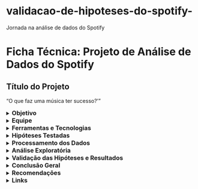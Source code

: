 # validacao-de-hipoteses-do-spotify-
Jornada na análise de dados do Spotify

# Ficha Técnica: Projeto de Análise de Dados do Spotify

## Título do Projeto

“O que faz uma música ter sucesso?’”

  <details>
  <summary><strong style="font-size: 16px;">Objetivo</strong></summary> 

Analisar dados do Spotify para validar hipóteses levantadas por uma gravadora sobre os fatores que influenciam o sucesso de uma música, com base no número de streams, e fornecer insights estratégicos para decisões de lançamento.

  </details>
  
  <details>
  <summary><strong style="font-size: 16px;">Equipe</strong></summary>
      
- Cassia Silva
- Vanessa Santana

  </details>
  
  <details>
  <summary><strong style="font-size: 16px;">Ferramentas e Tecnologias</strong></summary>
  
  - Google BigQuery
  - SQL
  - Power BI
  - (Python)

  </details>
  
  <details>
  <summary><strong style="font-size: 16px;">Hipóteses Testadas</strong></summary>
  
1. Músicas com BPM mais alto geram mais streams.
2. Músicas populares no Spotify tendem a se comportar de forma semelhante em outras plataformas.
3. A presença em mais playlists está relacionada a um maior número de streams.
4. Artistas com mais músicas disponíveis tendem a ter mais streams.
5. As características técnicas da música influenciam diretamente o número de streams.

  </details>
  
  <details>
  <summary><strong style="font-size: 16px;">Processamento dos Dados</strong></summary>

## 📥 Processamento dos Dados

Descrição das etapas realizadas para preparar os dados para análise.

### 1. Importação da Base

Utilizamos o ambiente **Google BigQuery** para carregar as tabelas de dados.

- **Projeto BigQuery:** `validacaohipotesesprojeto02`
- **Dataset:** `spotify`
- **Tabelas carregadas:**
    - `competition`
    - `technical_info`
    - `track_spotify`

### 2. Tratamento de Dados

As etapas de tratamento foram realizadas utilizando **SQL** dentro do ambiente Google BigQuery.

- **Dados Nulos:** Substituição de valores nulos (`IS NULL`, `COUNT`). Exemplo: `in_shazam_charts` com nulos substituídos por 0.
  - `technical_info` foi encontrado 95 resultados nulos.
  - `track_spotify` foi encontrado 50 resultados nulos.
- **Dados Duplicados:** Foram identificados com `GROUP BY` + `HAVING COUNT(*) > 1` e tratados com média dos registros duplicados.
  - Na tabela `competition`, foram encontrados 4 resultados duplicados.
- **Exclusão de Variáveis Fora do Escopo:** Como `key` e `mode`.
- **Padronização de Valores Textuais:** Uso de funções SQL como `REGEXP_REPLACE`, `UPPER` e `LOWER`.
- **Correção de Erros:** Um `track_id` com valor inválido de `streams` foi corrigido com base na média da variável.
- **Conversão de Tipos:** Uso da função SQL `SAFE_CAST` para transformar variáveis como `streams` de string para inteiro.

### 3. Criação de Novas Variáveis

Novas variáveis foram criadas utilizando **SQL** no Google BigQuery.

- `release_date` = `DATE(CONCAT(year, '-', month, '-', day))`
- `total_playlists` = soma das playlists nas plataformas Spotify, Deezer e Apple Music

### 4. Views Auxiliares

Views auxiliares foram criadas para organizar o processo de ETL e consolidar a base final, utilizando **SQL** no Google BigQuery.

- `competition_nova`
- `technical_info_nova`
- `track_spotify_nova`
- `base_unificada` (final consolidada com `LEFT JOIN`)
- `total_artista` (view auxiliar para contabilizar músicas por artista)

  </details>
  
  <details>
  <summary><strong style="font-size: 16px;">Análise Exploratória</strong></summary>

A análise exploratória foi realizada utilizando **Python** para algumas visualizações (como histogramas) e **SQL** para agregações, com a visualização final dos gráficos em **Power BI**.

### Análises Realizadas

- Distribuição de `streams` por artista e por ano.
- Médias e medianas de `streams` e presença em playlists.
- Histogramas com **Python**.
- Gráficos de linha e dispersão com **Power BI**.

### Quartis e Classificações Criadas

As variáveis numéricas foram categorizadas em quartis e classificações utilizando **SQL** no Google BigQuery, empregando funções como `PERCENTILE_CONT`, `CROSS JOIN` e `CASE WHEN`.

| Variável           | Classificação (Quartil)        |
| :----------------- | :----------------------------- |
| `streams_corrigido` | "Muito baixo, Baixo, Alto, Muito alto" |
| `bpm`              | "Lento, Médio, Rápido"         |
| `danceability`     | "Baixa, Média, Alta"           |
| `valence`          | "Triste, Feliz"                |
| `energy`           | "Suave, Moderada, Alta"        |
| `acousticness`     | "Baixa, Média, Alta"           |
| `instrumentalness` | "Baixa, Média, Alta"           |
| `liveness`         | "Baixa, Média, Alta"           |
| `speechiness`      | "Fala pouco, Moderada, Fala muito" |

Essas variáveis de classificação foram criadas com `CASE WHEN` + `PERCENTILE_CONT`, possibilitando uma análise categórica mais visual e comparativa no Power BI.

  </details>
  
  <details>
  <summary><strong style="font-size: 16px;">Validação das Hipóteses e Resultados</strong></summary>
      
A validação das hipóteses envolveu o cálculo de correlações (realizado via **SQL** ou **Python**) e a análise visual dos dados em **Power BI**.

### 📌 Hipótese 1: Músicas com BPM mais altas fazem mais sucesso

- **Correlação entre BPM e Streams:** `-0.0028`
- **Interpretação:** Não houve correlação significativa entre o número de BPMs de uma música e sua quantidade de streams. A hipótese não foi confirmada.

### 📌 Hipótese 2: As músicas populares no Spotify também se destacam em outras plataformas

- **Correlação com Deezer:** `0.5851`
- **Correlação com Apple Music:** `0.7758`
- **Interpretação:** Há correlação forte, principalmente com o Apple Music, indicando que músicas bem-sucedidas no Spotify tendem a aparecer em playlists de outras plataformas. A hipótese foi confirmada.

### 📌 Hipótese 3: Músicas em mais playlists têm mais streams

- **Correlação com `total_playlists`:** `0.6225`
- **Interpretação:** Forte correlação positiva. Quanto mais playlists uma música está inserida, maior tende a ser o número de streams. A hipótese foi confirmada.

### 📌 Hipótese 4: Artistas com mais músicas têm mais streams

- **Correlação com `total_musicas_artista`:** `0.7787`
- **Interpretação:** Foi identificada uma correlação forte e positiva entre o número de músicas lançadas por um artista e o total de streams acumulados. Isso indica que artistas com maior volume de lançamentos tendem a obter mais streams, possivelmente devido à maior presença em plataformas e alcance de público. Essa evidência reforça que a constância e o volume de produção musical influenciam diretamente no sucesso em termos de audiência.

### 📌 Hipótese 5: Características técnicas influenciam o sucesso da música

- **Correlações:**
    - Valence: `-0.0411`
    - Danceability: `-0.1055`
    - Energy: `-0.0256`
- **Interpretação:** Embora as correlações individuais sejam fracas e negativas, a análise visual dos quartis e gráficos de dispersão no **Power BI** sugere uma tendência: músicas com maior danceability, positividade (valence) e energia tendem a ter um desempenho marginalmente melhor em streams. No entanto, essa relação não se confirma como uma correlação estatisticamente forte ou direta. Isso indica que essas características influenciam o sucesso musical de forma limitada, integrando um conjunto mais amplo de fatores, como marketing, inclusão em playlists e presença multiplataforma. A hipótese foi parcialmente confirmada, demonstrando que características técnicas contribuem para o sucesso, mas são secundárias em relação a fatores de visibilidade.

  </details>
  
  <details>
  <summary><strong style="font-size: 16px;">Conclusão Geral</strong></summary>

Dos cinco principais pontos analisados, três hipóteses foram confirmadas. A inclusão em playlists e a popularidade em outras plataformas mostraram-se fortemente correlacionadas com o desempenho de streams das músicas. As variáveis técnicas exibiram uma influência moderada nesse desempenho, sugerindo um papel secundário. Em contrapartida, não foi observada uma relação direta entre o BPM ou o número de músicas por artista e o sucesso em streams.

  </details>
  
  <details>
  <summary><strong style="font-size: 16px;">Recomendações</strong></summary>

- Investir em estratégias para inclusão em playlists populares no Spotify, Apple Music e Deezer.
- Avaliar campanhas de marketing alinhadas a faixas com características técnicas já validadas como potencialmente mais populares (alta danceability, valence e energy).
- Explorar combinações de características técnicas com estratégias de visibilidade para maximizar o sucesso de lançamentos futuros.

  </details>
  
  <details>
  <summary><strong style="font-size: 16px;">Links</strong></summary>

- Apresentação

